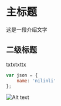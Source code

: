 # 主标题

这是一段介绍文字

## 二级标题

txtxtxttx

```javascript
var json = {
    name: 'nilinli'
};
```

![Alt text](/path/to/img.jpg)